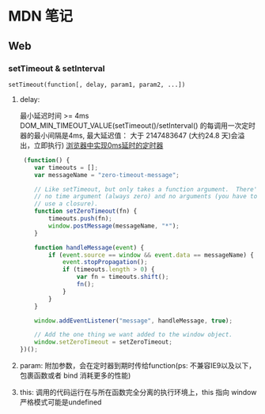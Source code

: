 # MDN 笔记

## Web 

### setTimeout & setInterval

    setTimeout(function[, delay, param1, param2, ...])

1. delay: 

    最小延迟时间 >= 4ms DOM_MIN_TIMEOUT_VALUE(setTimeout()/setInterval() 的每调用一次定时器的最小间隔是4ms,
    最大延迟值： 大于 2147483647 (大约24.8 天)会溢出，立即执行) 
    [浏览器中实现0ms延时的定时器](https://dbaron.org/log/20100309-faster-timeouts)

    ```javascript
     (function() {
        var timeouts = [];
        var messageName = "zero-timeout-message";

        // Like setTimeout, but only takes a function argument.  There's
        // no time argument (always zero) and no arguments (you have to
        // use a closure).
        function setZeroTimeout(fn) {
            timeouts.push(fn);
            window.postMessage(messageName, "*");
        }

        function handleMessage(event) {
            if (event.source == window && event.data == messageName) {
                event.stopPropagation();
                if (timeouts.length > 0) {
                    var fn = timeouts.shift();
                    fn();
                }
            }
        }

        window.addEventListener("message", handleMessage, true);

        // Add the one thing we want added to the window object.
        window.setZeroTimeout = setZeroTimeout;
    })();
    ```

1. param: 附加参数，会在定时器到期时传给function(ps: 不兼容IE9以及以下，包裹函数或者 bind 消耗更多的性能)

1. this: 调用的代码运行在与所在函数完全分离的执行环境上，this 指向 window 严格模式可能是undefined
